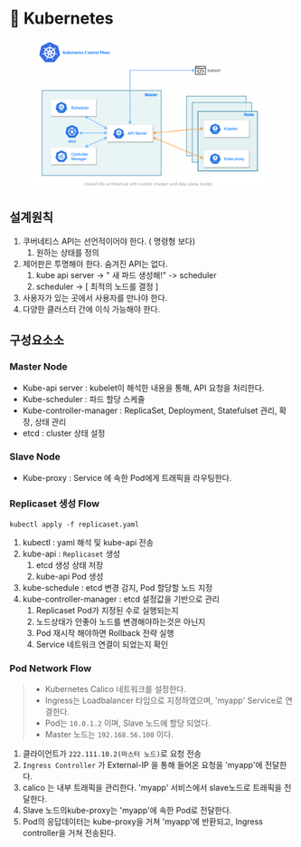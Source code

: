 # 🐳 Kubernetes

<figure><img src="../../.gitbook/assets/image (4) (1) (1) (1) (1) (1).png" alt=""><figcaption></figcaption></figure>

## 설계원칙

1. 쿠버네티스 API는 선언적이어야 한다. ( 명령형 보다)
   1. 원하는 상태를 정의
2. 제어판은 투명해야 한다. 숨겨진 API는 없다.
   1. kube api server  -> "  새 파드 생성해!" -> scheduler
   2. scheduler -> \[ 최적의 노드를 결정 ]&#x20;
3. 사용자가 있는 곳에서 사용자를 만나야 한다.
4. 다양한 클러스터 간에 이식 가능해야 한다.

## 구성요소소

### Master Node

* Kube-api server : kubelet이 해석한 내용을 통해, API 요청을 처리한다.
* Kube-scheduler : 파드 할당 스케줄
* Kube-controller-manager : ReplicaSet, Deployment, Statefulset 관리, 확장, 상태 관리
* etcd : cluster 상태 설정

### Slave Node

* Kube-proxy : Service 에 속한 Pod에게 트래픽을 라우팅한다.



### Replicaset 생성 Flow

`kubectl apply -f replicaset.yaml`&#x20;

1. kubectl :  yaml 해석 및  kube-api 전송
2. kube-api :  `Replicaset` 생성
   1. etcd 생성 상태 저장
   2. kube-api Pod 생성
3. kube-schedule :  etcd 변경 감지,  Pod 할당할 노드 지정
4. kube-controller-manager : etcd 설정값을 기반으로 관리
   1. Replicaset Pod가 지정된 수로 실행되는지
   2. 노드상태가 안좋아 노드를 변경해야하는것은 아닌지
   3. Pod 재시작 해야하면 Rollback 전략 실행
   4. Service 네트워크 연결이 되었는지 확인



### Pod Network Flow

> * Kubernetes Calico 네트워크를 설정한다.
> * Ingress는 Loadbalancer 타입으로 지정하였으며,  'myapp' Service로 연결한다.
> * Pod는 `10.0.1.2` 이며, Slave 노드에 할당 되었다.
> * Master 노드는 `192.168.56.100`  이다.

1. 클라이언트가  `222.111.10.2(마스터 노드)`로 요청 전송
2. `Ingress Controller`  가 External-IP 을 통해 들어온 요청을 'myapp'에 전달한다.&#x20;
3. calico 는 내부 트래픽을 관리한다. 'myapp' 서비스에서 slave노드로 트래픽을 전달한다.
4. Slave 노드의kube-proxy는 'myapp'에 속한 Pod로  전달한다.
5. Pod의 응답데이터는 kube-proxy을 거쳐 'myapp'에 반환되고, Ingress controller을 거쳐 전송된다.
